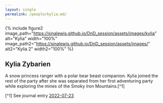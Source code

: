 ```yaml
---
layout: single
permalink: /people/kylia.md/
---
```


{% include figure2 image_path="https://sinalewis.github.io/DnD_session/assets/images/kylia" alt="Kylia" width="100%" image_path2="https://sinalewis.github.io/DnD_session/assets/images/" alt2="Kylia 2" width2="100%" %}


## Kylia Zybarien

A snow princess ranger with a polar bear beast companion. Kylia joined the rest of the party after she was separated from her first adventuring party while exploring the mines of the Smoky Iron Mountains.[^1] 

[^1] See journal entry [2022-07-23](https://sinalewis.github.io/DnD_session/journal/2022-07-23.md)